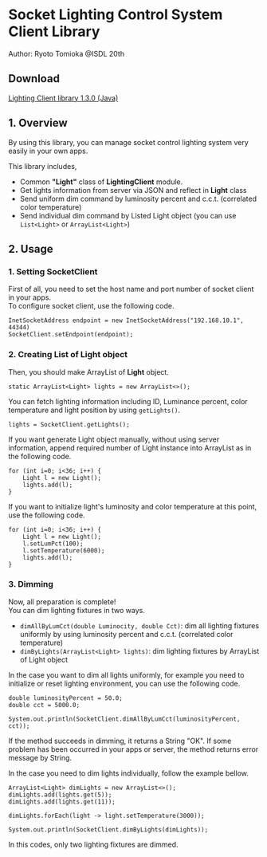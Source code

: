 # Socket Lighting Control System Client Library
Author: Ryoto Tomioka @ISDL 20th

## Download
[Lighting Client library 1.3.0 (Java)](https://github.com/ryoto1993/SocketILS_Library/raw/master/download/LightingClient_1.3.0.jar)


## 1. Overview
By using this library, you can manage socket control lighting
system very easily in your own apps.

This library includes,
- Common __"Light"__ class of __LightingClient__ module.
- Get lights information from server via JSON and reflect in __Light__ class
- Send uniform dim command by luminosity percent and c.c.t.
(correlated color temperature)
- Send individual dim command by Listed Light object
(you can use `List<Light>` or `ArrayList<Light>`)


## 2. Usage
### 1. Setting SocketClient
First of all, you need to set the host name and port number of 
socket client in your apps.  
To configure socket client, use the following code.
~~~
InetSocketAddress endpoint = new InetSocketAddress("192.168.10.1", 44344)
SocketClient.setEndpoint(endpoint);
~~~

### 2. Creating List of Light object
Then, you should make ArrayList of __Light__ object.
~~~
static ArrayList<Light> lights = new ArrayList<>();
~~~ 
You can fetch lighting information including ID,
Luminance percent, color temperature and light position
by using `getLights()`.
~~~
lights = SocketClient.getLights();
~~~

If you want generate Light object manually, without using server information,
append required number of Light instance into ArrayList as in the following code.
~~~
for (int i=0; i<36; i++) {
    Light l = new Light();
    lights.add(l);
}
~~~
If you want to initialize light's luminosity and color temperature
at this point, use the following code.
~~~
for (int i=0; i<36; i++) {
    Light l = new Light();
    l.setLumPct(100);
    l.setTemperature(6000);
    lights.add(l);
}
~~~

### 3. Dimming
Now, all preparation is complete!  
You can dim lighting fixtures in two ways.
- `dimAllByLumCct(double Luminocity, double Cct)`: dim all lighting fixtures uniformly
by using luminosity percent and c.c.t. (correlated color temperature)
- `dimByLights(ArrayList<Light> lights)`: dim lighting fixtures by ArrayList of Light object

In the case you want to dim all lights uniformly,
for example you need to initialize or reset lighting environment,
you can use the following code.
~~~
double luminosityPercent = 50.0;
double cct = 5000.0;

System.out.println(SocketClient.dimAllByLumCct(luminosityPercent, cct));
~~~
If the method succeeds in dimming, it returns a String "OK".
If some problem has been occurred in your apps or server,
the method returns error message by String.  

In the case you need to dim lights individually,
follow the example bellow.
~~~
ArrayList<Light> dimLights = new ArrayList<>();
dimLights.add(lights.get(5));
dimLights.add(lights.get(11));

dimLights.forEach(light -> light.setTemperature(3000));

System.out.println(SocketClient.dimByLights(dimLights));
~~~
In this codes, only two lighting fixtures are dimmed.
